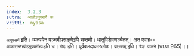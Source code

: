 ```yaml
---
index:  3.2.3
sutra:  आतोऽनुपसर्गे कः
vritti:  nyasa
---
```


`अनुपसर्गे` इति। व्यत्ययेन पञ्चमीप्रसङ्गेऽपि सप्तमी। धातुविशेषणञ्चैतत्। अत एवाह-- `आकारान्तेभ्योऽनुपसर्गेभ्यः`इति च। `गोदः` इति। पूर्ववलदाकारलोपः। `पाÐष्णम्` इति। `त्रैङ पालने` (धा.पा.965)।।


